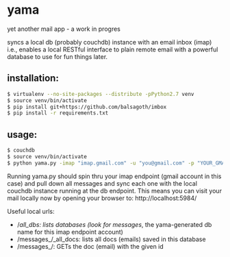 yama
==============

yet another mail app - a work in progres

syncs a local db (probably couchdb) instance with an email inbox (imap)
i.e., enables a local RESTful interface to plain remote email with
a powerful database to use for fun things later.

installation:
---
```bash
$ virtualenv --no-site-packages --distribute -pPython2.7 venv
$ source venv/bin/activate
$ pip install git+https://github.com/balsagoth/imbox
$ pip install -r requirements.txt
```

usage:
---
```bash
$ couchdb
$ source venv/bin/activate
$ python yama.py -imap "imap.gmail.com" -u "you@gmail.com" -p "YOUR_GMAIL_PW" -db "http://127.0.0.1:5984/"
```

Running yama.py should spin thru your imap endpoint (gmail account in
this case) and pull down all messages and sync each one with the local
couchdb instance running at the db endpoint. This means you can visit
your mail locally now by opening your browser to: 
  http://localhost:5984/

Useful local urls:
* /_all_dbs: lists databases (look for messages_<SHA1HASH>, the
  yama-generated db name for this imap endpoint account)
* /messages_<SHA1HASH>/_all_docs: lists all docs (emails) saved in this
  database
* /messages_<SHA1HASH>/<id of doc>: GETs the doc (email) with the given
  id
